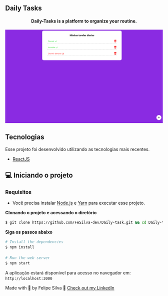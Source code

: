 ## Daily Tasks

<h4 align="center">
  Daily-Tasks is a platform to organize your routine.
</h4>

![Daily Tasks preview](.github/screen.png)

## Tecnologias

Esse projeto foi desenvolvido utilizando as tecnologias mais recentes.

- [ReactJS](https://reactjs.org/)

## 💻 Iniciando o projeto

### Requisitos

- Você precisa instalar [Node.js](https://nodejs.org/en/download/) e [Yarn](https://yarnpkg.com/) para executar esse projeto.

**Clonando o projeto e acessando o diretório**

```bash
$ git clone https://github.com/FeSilva-dev/Daily-task.git && cd Daily-task
```

**Siga os passos abaixo**

```bash
# Install the dependencies
$ npm install

# Run the web server
$ npm start
```

A aplicação estará disponível para acesso no navegador em: `http://localhost:3000`


Made with 💜 by Felipe Silva 👋 [Check out my LinkedIn](https://www.linkedin.com/in/felipe-rodrigues-191b79201/)
